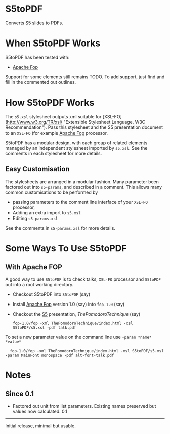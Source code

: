 # S5toPDF

Converts S5 slides to PDFs.
   
When S5toPDF Works
==================

S5toPDF has been tested with:

* [Apache Fop](http://xmlgraphics.apache.org/fop/ "Apache Fop XSL-FO")

Support for some elements still remains TODO. To add support, just
find and fill in the commented out outlines.

How S5toPDF Works  
=================

The `s5.xsl` stylesheet outputs xml suitable for [XSL-FO]
(http://www.w3.org/TR/xsl/ "Extensible Stylesheet Language, W3C Recommendation"). 
Pass this stylesheet and the S5 presentation document to an `XSL-FO` 
(for example [Apache Fop](http://xmlgraphics.apache.org/fop/ "Apache Fop XSL-FO") 
processor. 

S5toPDF has a modular design, with each group of
related elements managed by an independent stylesheet
imported by `s5.xsl`. See the comments in each stylesheet
for more details.

Easy Customisation
------------------

The stylesheets are arranged in a modular fashion. Many parameter been factored
out into `s5-params`, and described in a comment. This allows many common 
customisations to be performed by 

* passing parameters to the comment line interface of your `XSL-FO` processor, 
* Adding an extra import to `s5.xsl`
* Editing `s5-params.xsl`

See the comments in `s5-params.xsl` for more details.

Some Ways To Use S5toPDF 
=======================

With Apache FOP
----------------

A good way to use `S5toPDF` is to check talks, `XSL-FO` processor and `S5toPDF` out into a root working directory.

* Checkout S5toPDF into `S5toPDF` (say)
* Install [Apache Fop](http://xmlgraphics.apache.org/fop/ "Apache Fop XSL-FO") version 1.0 (say) 
   into `fop-1.0` (say)
* Checkout the [S5](http://meyerweb.com/eric/tools/s5/ "S5: A Simple Standards-Based Slide Show System") 
   presentation, *ThePomodoroTechnique* (say)
 
      fop-1.0/fop -xml ThePomodoroTechnique/index.html -xsl S5toPDF/s5.xsl -pdf talk.pdf 
   
To set a new parameter value on the command line use `-param *name* *value*`

      fop-1.0/fop -xml ThePomodoroTechnique/index.html -xsl S5toPDF/s5.xsl -param MainFont monospace -pdf alt-font-talk.pdf
      
Notes
=====
Since 0.1
---------
 * Factored out unit from list parameters. Existing names preserved but values now calculated.
0.1
---
Initial release, minimal but usable. 
